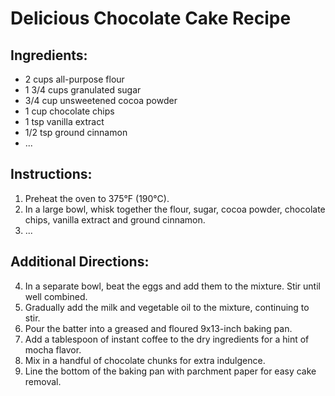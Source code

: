 # Delicious Chocolate Cake Recipe

## Ingredients:
- 2 cups all-purpose flour
- 1 3/4 cups granulated sugar
- 3/4 cup unsweetened cocoa powder
- 1 cup chocolate chips
- 1 tsp vanilla extract
- 1/2 tsp ground cinnamon
- ...

## Instructions:
1. Preheat the oven to 375°F (190°C).
2. In a large bowl, whisk together the flour, sugar, cocoa powder, chocolate chips, vanilla extract and ground cinnamon.
3. ...

## Additional Directions:
4. In a separate bowl, beat the eggs and add them to the mixture. Stir until well combined.
5. Gradually add the milk and vegetable oil to the mixture, continuing to stir.
6. Pour the batter into a greased and floured 9x13-inch baking pan. 
7. Add a tablespoon of instant coffee to the dry ingredients for a hint of mocha flavor. 
8. Mix in a handful of chocolate chunks for extra indulgence. 
9. Line the bottom of the baking pan with parchment paper for easy cake removal.
